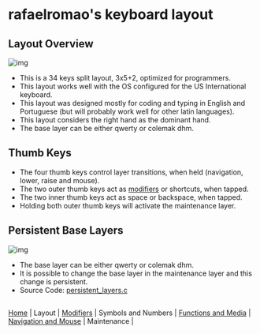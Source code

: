 # rafaelromao's keyboard layout

## Layout Overview
![img](https://i.imgur.com/KggqHyD.png)
- This is a 34 keys split layout, 3x5+2, optimized for programmers.
- This layout works well with the OS configured for the US International keyboard.
- This layout was designed mostly for coding and typing in English and Portuguese (but will probably work well for other latin languages).
- This layout considers the right hand as the dominant hand.
- The base layer can be either qwerty or colemak dhm.

## Thumb Keys
- The four thumb keys control layer transitions, when held (navigation, lower, raise and mouse).
- The two outer thumb keys act as [modifiers](modifiers.md) or shortcuts, when tapped.
- The two inner thumb keys act as space or backspace, when tapped.
- Holding both outer thumb keys will activate the maintenance layer.

## Persistent Base Layers
![img](https://i.imgur.com/icHdCiR.png)
- The base layer can be either qwerty or colemak dhm.
- It is possible to change the base layer in the maintenance layer and this change is persistent.
- Source Code: [persistent_layers.c](../features/persistent_layers.c)

##
[Home](../readme.md) | 
Layout |
[Modifiers](modifiers.md) |
Symbols and Numbers |
[Functions and Media](functions.md) | 
[Navigation and Mouse](navigation.md) |
Maintenance |
